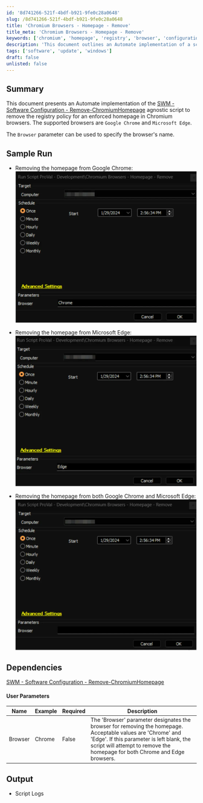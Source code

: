 ```yaml
---
id: '8d741266-521f-4bdf-b921-9fe0c28a0648'
slug: /8d741266-521f-4bdf-b921-9fe0c28a0648
title: 'Chromium Browsers - Homepage - Remove'
title_meta: 'Chromium Browsers - Homepage - Remove'
keywords: ['chromium', 'homepage', 'registry', 'browser', 'configuration']
description: 'This document outlines an Automate implementation of a script designed to remove enforced homepage settings from Chromium-based browsers, specifically Google Chrome and Microsoft Edge. It details the parameters, sample runs, and dependencies for effective execution.'
tags: ['software', 'update', 'windows']
draft: false
unlisted: false
---
```


## Summary

This document presents an Automate implementation of the [SWM - Software Configuration - Remove-ChromiumHomepage](/docs/38674bcd-8b19-4072-a58f-314efad2e856  ) agnostic script to remove the registry policy for an enforced homepage in Chromium browsers. The supported browsers are `Google Chrome` and `Microsoft Edge`.

The `Browser` parameter can be used to specify the browser's name.

## Sample Run

- Removing the homepage from Google Chrome:  
  ![Google Chrome](../../../static/img/docs/8d741266-521f-4bdf-b921-9fe0c28a0648/image_1.webp)
  
- Removing the homepage from Microsoft Edge:  
  ![Microsoft Edge](../../../static/img/docs/8d741266-521f-4bdf-b921-9fe0c28a0648/image_2.webp)
  
- Removing the homepage from both Google Chrome and Microsoft Edge:  
  ![Both Browsers](../../../static/img/docs/8d741266-521f-4bdf-b921-9fe0c28a0648/image_3.webp)

## Dependencies

[SWM - Software Configuration - Remove-ChromiumHomepage](/docs/38674bcd-8b19-4072-a58f-314efad2e856  )

#### User Parameters

| Name    | Example | Required | Description                                                                                                                                                                                                                       |
|---------|---------|----------|-----------------------------------------------------------------------------------------------------------------------------------------------------------------------------------------------------------------------------------|
| Browser | Chrome  | False    | The 'Browser' parameter designates the browser for removing the homepage. Acceptable values are 'Chrome' and 'Edge'. If this parameter is left blank, the script will attempt to remove the homepage for both Chrome and Edge browsers. |

## Output

- Script Logs